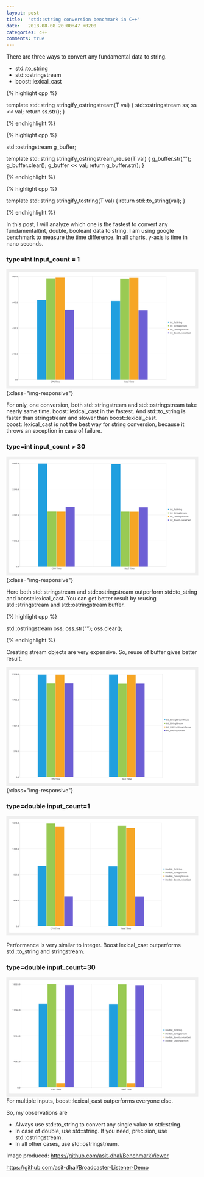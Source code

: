 ```yaml
---
layout: post
title:  "std::string conversion benchmark in C++"
date:   2018-08-08 20:00:47 +0200
categories: c++
comments: true
---
```


There are three ways to convert any fundamental data to string.

* std::to_string
* std::ostringstream
* boost::lexical_cast

{% highlight cpp %}

template <typename T>
std::string stringify_ostringstream(T val)
{
    std::ostringstream ss;
    ss << val;
    return ss.str();
}

{% endhighlight %}


{% highlight cpp %}

std::ostringstream g_buffer;

template <typename T>
std::string stringify_ostringstream_reuse(T val)
{
    g_buffer.str(""); 
    g_buffer.clear();
    g_buffer << val;
    return g_buffer.str();
}

{% endhighlight %}

{% highlight cpp %}

template <typename T>
std::string stringify_tostring(T val)
{
    return std::to_string(val);
}

{% endhighlight %}


In this post, I will analyze which one is the fastest to convert any fundamental(int, double, boolean) data to string. I am using google benchmark to measure the time difference. In all charts, y-axis is time in nano seconds.

### type=int input_count = 1

![Int_to_string_count_1](/assets/images/int_tostring_count_1.png){:class="img-responsive"}

For only, one conversion, both std::stringstream and std::ostringstream take nearly same time. boost::lexical_cast in the fastest. And std::to_string is faster than stringstream and slower than boost::lexical_cast. boost::lexical_cast is not the best way for string conversion, because it throws an exception in case of failure.

### type=int input_count > 30

![Int_to_string_count_30](/assets/images/int_tostring_count_30.png){:class="img-responsive"}

Here both std::stringstream and std::ostringstream outperform std::to_string and boost::lexical_cast. You can get better result by reusing std::stringstream and std::ostringstream buffer.

{% highlight cpp %}

std::ostringstream oss;
oss.str(“”);
oss.clear();

{% endhighlight %}

Creating stream objects are very expensive. So, reuse of buffer gives better result.

![Int_to_string_count_30_buffer_reuse](/assets/images/int_tostring_count_30_buffer_reuse.png){:class="img-responsive"}

### type=double input_count=1

![double_tostring_count_1](/assets/images/double_tostring_count_1.png)

Performance is very similar to integer. Boost lexical_cast outperforms std::to_string and stringstream.

### type=double input_count=30

![double_tostring_count_30](/assets/images/double_tostring_count_30.png)
For multiple inputs, boost::lexical_cast outperforms everyone else.

So, my observations are

* Always use std::to_string to convert any single value to std::string.
* In case of double, use std::string. If you need, precision, use std::ostringstream.
* In all other cases, use std::ostringstream.

Image produced: https://github.com/asit-dhal/BenchmarkViewer

https://github.com/asit-dhal/Broadcaster-Listener-Demo